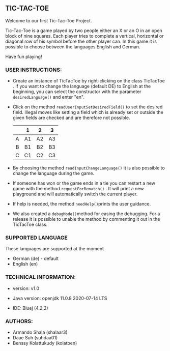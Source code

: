 ## TIC-TAC-TOE

Welcome to our first Tic-Tac-Toe Project. 

Tic-Tac-Toe is a game played by two people either an X or an O in an open block of nine squares.
Each player tries to complete a vertical, horizontal or diagonal row of his symbol before the other player can. In this game it is possible to choose between the languages English and German. 

Have fun playing! 

### USER INSTRUCTIONS: 
- Create an instance of TicTacToe by right-clicking on the class TicTacToe . If you want to change the language (default DE) to English at the beginning, you can select the constructor with the parameter 
`desiredLanguage()` and enter "en". 

- Click on the method `readUserInputSetDesiredField()` to set the desired field. Illegal moves like setting a field which is already set or outside the given fields are checked and are therefore not possible. 
   
  |     | 1           | 2          | 3          |
  |:---:|     :---:   |  :---:     |    :---:   |
  | A   | A1          | A2         |      A3    |
  | B   |      B1     |      B2    |      B3    |
  | C   | C1          |      C2    |      C3    |


- By choosing the method `readInputChangeLanguage()`
it is also possible to change the language during the game. 

- If someone has won or the game ends in a tie you can restart a new game with the method `requestForRematch()` . It will print a new playground and will automatically switch the current player.  

- If help is needed, the method `needHelp()`prints the user guidance. 

- We also created  a `debugMode()`method for easing the debugging. For a release it is possible to unable the method by commenting it out in the TicTacToe class. 


### SUPPORTED LANGUAGE
These languages are supported at the moment
- German (de) - default
- English (en)

### TECHNICAL INFORMATION:
- version: v1.0 

- Java version: openjdk 11.0.8 2020-07-14 LTS

- IDE: Bluej (4.2.2)

### AUTHORS: 
- Armando Shala (shalaar3) 
- Daae Suh (suhdaa01)
- Benssy Kolattukudy (kolatben)
